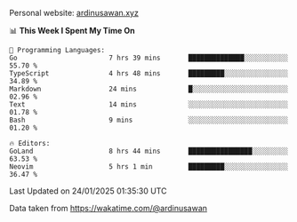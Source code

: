 Personal website: [ardinusawan.xyz](https://ardinusawan.xyz)

<!--START_SECTION:waka-->
📊 **This Week I Spent My Time On** 

```text
💬 Programming Languages: 
Go                       7 hrs 39 mins       ██████████████░░░░░░░░░░░   55.70 % 
TypeScript               4 hrs 48 mins       █████████░░░░░░░░░░░░░░░░   34.89 % 
Markdown                 24 mins             █░░░░░░░░░░░░░░░░░░░░░░░░   02.96 % 
Text                     14 mins             ░░░░░░░░░░░░░░░░░░░░░░░░░   01.78 % 
Bash                     9 mins              ░░░░░░░░░░░░░░░░░░░░░░░░░   01.20 % 

🔥 Editors: 
GoLand                   8 hrs 44 mins       ████████████████░░░░░░░░░   63.53 % 
Neovim                   5 hrs 1 min         █████████░░░░░░░░░░░░░░░░   36.47 % 
```


 Last Updated on 24/01/2025 01:35:30 UTC
<!--END_SECTION:waka-->
Data taken from https://wakatime.com/@ardinusawan
